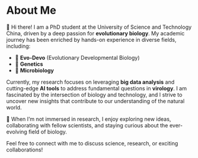 # About Me

👋 Hi there! I am a PhD student at the University of Science and Technology China, driven by a deep passion for **evolutionary biology**. My academic journey has been enriched by hands-on experience in diverse fields, including:

- 🧬 **Evo-Devo** (Evolutionary Developmental Biology)  
- 🧪 **Genetics**  
- 🦠 **Microbiology**

Currently, my research focuses on leveraging **big data analysis** and cutting-edge **AI tools** to address fundamental questions in **virology**. I am fascinated by the intersection of biology and technology, and I strive to uncover new insights that contribute to our understanding of the natural world.

🌟 When I’m not immersed in research, I enjoy exploring new ideas, collaborating with fellow scientists, and staying curious about the ever-evolving field of biology.

Feel free to connect with me to discuss science, research, or exciting collaborations!